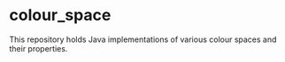 # colour_space
This repository holds Java implementations of various colour spaces and their properties.
